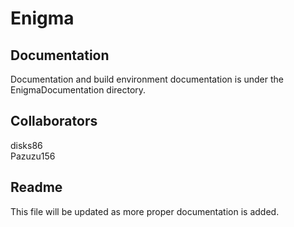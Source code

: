 Enigma
======

Documentation
-------------
Documentation and build environment documentation is under the EnigmaDocumentation directory.
<br>

Collaborators
------------
disks86<br>
Pazuzu156

Readme
------
This file will be updated as more proper documentation is added.